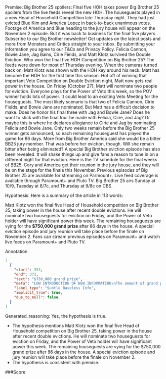 
Premise:
Big Brother 25 spoilers: Final five HOH takes power
Big Brother 25 spoilers from the live feeds reveal the new HOH.
The houseguests played in a new Head of Household Competition late Thursday night.
They had just evicted Blue Kim and America Lopez in back-to-back unanimous votes.
Footage of America and Blue heading to the jury house will appear on the November 2 episode.
But it was back to business for the final five players.
Subscribe to our Big Brother newsletter!
Get updates on the latest posts and more from Monsters and Critics straight to your inbox.
By submitting your information you agree to our T&Cs and Privacy Policy.
Felicia Cannon, Bowie Jane, Jag Bains, Cirie Fields, and Matt Klotz survived the Double Eviction.
Who won the final five HOH Competition on Big Brother 25?
The feeds were down for most of Thursday evening.
When the cameras turned back on, Matt Klotz was shown with the HOH key around his neck.
Matt has become the HOH for the first time this season.
Hot off of winning that important Veto Competition on Double Eviction night, Matt now gets real power in the house.
On Friday (October 27), Matt will nominate two people for eviction.
Everyone plays for the Power of Veto this week, so the POV winner holds lots of power. It could lead to an exciting Veto Meeting for the houseguests.
The most likely scenario is that two of Felicia Cannon, Cirie Fields, and Bowie Jane are nominated.
But Matt has a difficult decision to make. Does he honor his final three with Jag and Bowie Jane?
Does he want to stick with the final four he made with Felicia, Cirie, and Jag?
Or maybe this is where he declares allegiance to Cirie and Jag by nominating Felicia and Bowie Jane.
Only two weeks remain before the Big Brother 25 winner gets announced, so each remaining houseguest has played the game for 86 days.
More from Big Brother
America said she would be a bitter BB25 jury member. That was before her eviction, though. Will she remain bitter after being eliminated?
A special Big Brother eviction episode has also been revealed. It will shake things up and give fans a reason to tune in on a different night for that eviction.
Here is the TV schedule for the final weeks of BB25.
Cory and America get their reunion in the jury house, and they will be on the stage for the finale this November.
Previous episodes of Big Brother 25 are available for streaming on Parmount+.
Live feed coverage is available through Paramount+ and Pluto TV.
Big Brother 25 airs Sunday at 10/9, Tuesday at 8/7c, and Thursday at 9/8c on CBS.

Hypothesis:
Here is a summary of the article in 113 words:

Matt Klotz won the final five Head of Household competition on Big Brother 25, taking power in the house after recent double evictions. He will nominate two houseguests for eviction on Friday, and the Power of Veto holder will have significant power this week. The remaining houseguests are vying for the **$750,000 grand prize** after 86 days in the house. A special eviction episode and jury reunion will take place before the finale on November 2. Fans can stream previous episodes on Paramount+ and watch live feeds on Paramount+ and Pluto TV.

Annotation:
```json
[
  {
    "start": 353,
    "end": 373,
    "text": "$750,000 grand prize",
    "meta": "LOW INTRODUCTION OF NEW INFORMATION\nThe amount of grand prize was not specified in the source content.",
    "label_type": "Subtle Baseless Info",
    "implicit_true": true,
    "due_to_null": false
  }
]
```

Generated_reasoning:
Yes, the hypothesis is true. 
- The hypothesis mentions Matt Klotz won the final five Head of Household competition on Big Brother 25, taking power in the house after recent double evictions. He will nominate two houseguests for eviction on Friday, and the Power of Veto holder will have significant power this week. The remaining houseguests are vying for the $750,000 grand prize after 86 days in the house. A special eviction episode and jury reunion will take place before the finale on November 2. 
- The hypothesis is consistent with premise.

###Score:
